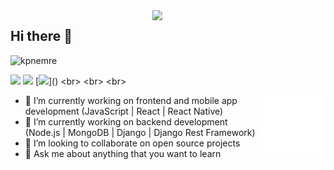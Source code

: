 <img src="https://github-readme-stats.vercel.app/api?username=kpnemre&show_icons=true&theme=prussian" align='right' width="55%">

## Hi there 👋
<p align="left"> <img src="https://komarev.com/ghpvc/?username=kpnemre" alt="kpnemre" /> </p>

[![](https://img.shields.io/badge/linkedin-%230077B5.svg?&style=for-the-badge&logo=linkedin&logoColor=white)](https://www.linkedin.com/in/emre-kapan/)
[![](https://img.shields.io/badge/medium-%2312100E.svg?&style=for-the-badge&logo=medium&logoColor=white)](https://medium.com/@kpnemre51)
[![](https://img.shields.io/badge/youtube-%23FF0000.svg?&style=for-the-badge&logo=youtube&logoColor=white")]()
<br>
<br>
<br>
<!-- [![](https://img.shields.io/badge/twitter-%231DA1F2.svg?&style=for-the-badge&logo=twitter&logoColor=white)](https://twitter.com/fr_cihan) -->
<!-- [![](https://img.shields.io/badge/google%20play-%2300c853.svg?&style=for-the-badge&logo=google%20play&logoColor=white)](https://play.google.com/store/apps/dev?id=5063465632723503345) -->

<img src="./animation_500_kd7ngokt.gif" alt="react-native" width="20%" height="20%" align="right">

- 🔭 I’m currently working on frontend and mobile app development (JavaScript | React | React Native)
- 🌱 I’m currently working on backend development (Node.js | MongoDB | Django | Django Rest Framework)
- 👯 I’m looking to collaborate on open source projects
- 💬 Ask me about anything that you want to learn

<!-- ## Medium Articles

- [How to add GIFs in GitHub README Without Software](https://frcihan.medium.com/how-to-add-gifs-in-github-readme-without-software-2536128a3dff)
- [Google Play Services for Genymotion](https://frcihan.medium.com/google-play-services-for-genymotion-7d7ff8a056e2) -->



<!--

**frcihan/frcihan** is a ✨ _special_ ✨ repository because its `README.md` (this file) appears on your GitHub profile.

Here are some ideas to get you started:

- 🔭 I’m currently working on programming languages
- 🌱 I’m currently learning JavaScript | React | React Native
- 👯 I’m looking to collaborate on open source projects
- 🤔 I’m looking for help with ...
- 💬 Ask me about anything
- 📫 How to reach me: Twitter(https://twitter.com/farukci20)
- 😄 Pronouns: ...
- ⚡ Fun fact: ...
-->
